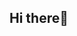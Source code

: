 ## Hi there👋

<!--
**Abdul-Naafay/Abdul-Naafay** is a ✨ _special_ ✨ repository because its `README.md` (this file) appears on your GitHub profile.

Here are some ideas to get you started:
-👋  Hi there Naafay here!
- 🔭 I’m currently working on react based projects
- 🌱 I’m currently learning Front-End development
- 📫 How to reach me: naafayawan57@gmail.com
- 😄 Pronouns: He/Him
- ⚡ Fun fact: ...
-->
